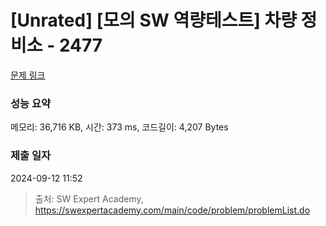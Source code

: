 # [Unrated] [모의 SW 역량테스트] 차량 정비소 - 2477 

[문제 링크](https://swexpertacademy.com/main/code/problem/problemDetail.do?contestProbId=AV6c6bgaIuoDFAXy) 

### 성능 요약

메모리: 36,716 KB, 시간: 373 ms, 코드길이: 4,207 Bytes

### 제출 일자

2024-09-12 11:52



> 출처: SW Expert Academy, https://swexpertacademy.com/main/code/problem/problemList.do